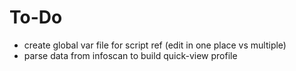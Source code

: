 # To-Do
* create global var file for script ref (edit in one place vs multiple)
* parse data from infoscan to build quick-view profile